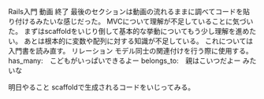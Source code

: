 Rails入門 動画 終了
最後のセクションは動画の流れるままに調べてコードを貼り付けるみたいな感じだった。
MVCについて理解が不足していることに気づいた。
まずはscaffoldをいじり倒して基本的な挙動についてもう少し理解を進めたい。
あとは根本的に変数や配列に対する知識が不足している。
これについては入門書を読み直す。
リレーション
モデル同士の関連付けを行う際に使用する。
has_many:　こどもがいっぱいできるよー
belongs_to:　親はこいつだよー
みたいな

明日やること
scaffoldで生成されるコードをいじってみる。
